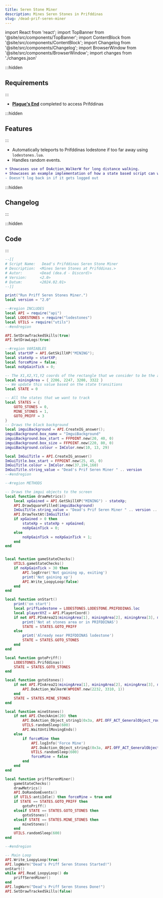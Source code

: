 ```yaml
---
title: Seren Stone Miner
description: Mines Seren Stones in Prifddinas
slug: /dead-prif-seren-miner
---
```


import React from 'react';
import TopBanner from '@site/src/components/TopBanner';
import ContentBlock from '@site/src/components/ContentBlock';
import Changelog from '@site/src/components/Changelog';
import BrowserWindow from '@site/src/components/BrowserWindow';
import changes from './changes.json'

<TopBanner title="Seren Stone Miner" version="2024.02.01" skill="Mining">
</TopBanner>

:::hidden
## Requirements
:::
<ContentBlock title="Requirements">

- [**Plague's End**](https://runescape.wiki/w/Plague%27s_End) completed to access Prifddinas

</ContentBlock>

:::hidden
## Features
:::

<ContentBlock title="Features">

- Automatically teleports to Prifddinas lodestone if too far away using `lodestones.lua`.
- Handles random events.
  
```diff
+ Showcases use of DoAction_WalkerW for long distance walking.
+ Showcases an example implementation of how a state based script can work
- Doesn't log back in if it gets logged out
```

</ContentBlock>

:::hidden
## Changelog
:::

<Changelog changes={changes}>

</Changelog>

:::hidden
## Code
:::

<ContentBlock title="Code">

```lua showLineNumbers
--[[
# Script Name:   Dead's Prifddinas Seren Stone Miner
# Description:  <Mines Seren Stones at Prifddinas.>
# Autor:        <Dead (dea.d - Discord)>
# Version:      <2.0>
# Datum:        <2024.02.01>
--]]

print("Run Priff Seren Stones Miner.")
local version = "2.0"

--#region INCLUDES
local API = require("api")
local LODESTONES = require("lodestones")
local UTILS = require("utils")
--#endregion

API.SetDrawTrackedSkills(true)
API.SetDrawLogs(true)

--#region VARIABLES
local startXP = API.GetSkillXP("MINING");
local stateXp = startXP;
local forceMine = false;
local noXpGainTick = 0;

-- The X1,X2,Y1,Y2 coords of the rectangle that we consider to be the area in which stones are interactable.
local miningArea = { 2206, 2247, 3208, 3322 }
-- We update this value based on the state transitions
local STATE = 0

-- All the states that we want to track
local STATES = {
    GOTO_STONES = 0,
    MINE_STONES = 1,
    GOTO_PRIFF = 3
}
-- Draws the black background
local imguiBackground = API.CreateIG_answer();
imguiBackground.box_name = "ImguiBackground"
imguiBackground.box_start = FFPOINT.new(20, 40, 0)
imguiBackground.box_size = FFPOINT.new(220, 80, 0)
imguiBackground.colour = ImColor.new(10, 13, 29)

local ImGuiTitle = API.CreateIG_answer()
ImGuiTitle.box_start = FFPOINT.new(25, 45, 0)
ImGuiTitle.colour = ImColor.new(37,194,160)
ImGuiTitle.string_value = "Dead's Prif Seren Miner " .. version
--#endregion

--#region METHODS

-- Draws the imgui objects to the screen
local function drawMetrics()
    local xpGained = API.GetSkillXP("MINING") - stateXp;
    API.DrawSquareFilled(imguiBackground)
    ImGuiTitle.string_value = "Dead's Prif Seren Miner " .. version .. "\n" .. API.ScriptRuntimeString()
    API.DrawTextAt(ImGuiTitle)
    if xpGained > 0 then
        stateXp = stateXp + xpGained;
        noXpGainTick = 0;
    else
        noXpGainTick = noXpGainTick + 1;
    end
end


local function gameStateChecks()
    UTILS.gameStateChecks()
    if noXpGainTick > 30 then
        API.logError('Not gaining xp, exiting')
        print('Not gaining xp')
        API.Write_LoopyLoop(false)
    end
end

local function onStart()
    print('on start')
    local priffLodestone = LODESTONES.LODESTONE.PRIFDDINAS.loc
    local playerXYZ = API.PlayerCoord()
    if not API.PInArea21(miningArea[1], miningArea[2], miningArea[3], miningArea[4]) and (API.Math_DistanceW(priffLodestone, playerXYZ) > 50) then
        print('Not at stones area or in PRIFDDINAS')
        STATE = STATES.GOTO_PRIFF
    else
        print('Already near PRIFDDINAS lodestone')
        STATE = STATES.GOTO_STONES
    end
end

local function gotoPriff()
    LODESTONES.Prifddinas()
    STATE = STATES.GOTO_STONES
end

local function gotoStones()
    if not API.PInArea21(miningArea[1], miningArea[2], miningArea[3], miningArea[4]) then
        API.DoAction_WalkerW(WPOINT.new(2232, 3310, 1))
    end
    STATE = STATES.MINE_STONES
end

local function mineStones()
    if not API.CheckAnim(20) then
        API.DoAction_Object_string1(0x3a, API.OFF_ACT_GeneralObject_route0, { "Seren stone" }, 50, true)
        UTILS.randomSleep(600)
        API.WaitUntilMovingEnds()
    else
        if forceMine then
            API.logInfo('Force Mine')
            API.DoAction_Object_string1(0x3a, API.OFF_ACT_GeneralObject_route0, { "Seren stone" }, 50, true)
            UTILS.randomSleep(600)
            forceMine = false
        end
    end
end

local function priffSerenMiner()
    gameStateChecks()
    drawMetrics()
    API.DoRandomEvents()
    if UTILS:antiIdle() then forceMine = true end
    if STATE == STATES.GOTO_PRIFF then
        gotoPriff()
    elseif STATE == STATES.GOTO_STONES then
        gotoStones()
    elseif STATE == STATES.MINE_STONES then
        mineStones()
    end
    UTILS.randomSleep(600)
end

--#endregion

-- Main Loop
API.Write_LoopyLoop(true)
API.logWarn("Dead's Priff Seren Stones Started!")
onStart()
while API.Read_LoopyLoop() do
    priffSerenMiner()
end
API.logWarn("Dead's Priff Seren Stones Done!")
API.SetDrawTrackedSkills(false)
```

</ContentBlock>
